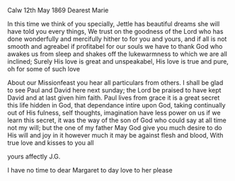  Calw 12th May 1869
Dearest Marie

In this time we think of you specially, Jettle has beautiful dreams she will have told you every things, We trust on the goodness of the Lord who has done wonderfully and mercifully hither to for you and yours, and if all is not smooth and agreabel if profitabel for our souls we have to thank God who awakes us from sleep and shakes off the lukewarmness to which we are all inclined; Surely His love is great and unspeakabel, His love is true and pure, oh for some of such love

About our Missionfeast you hear all particulars from others. I shall be glad to see Paul and David here next sunday; the Lord be praised to have kept David and at last given him faith. Paul lives from grace it is a great secret this life hidden in God, that dependance intire upon God, taking continually out of His fulness, self thoughts, imagination have less power on us if we learn this secret, it was the way of the son of God who could say at all time not my will; but the one of my father May God give you much desire to do His will and joy in it however much it may be against flesh and blood, With true love and kisses to you all

 yours affectly
 J.G.

I have no time to dear Margaret to day love to her please
